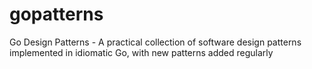 # gopatterns

Go Design Patterns - A practical collection of software design patterns implemented in idiomatic Go, with new patterns added regularly
